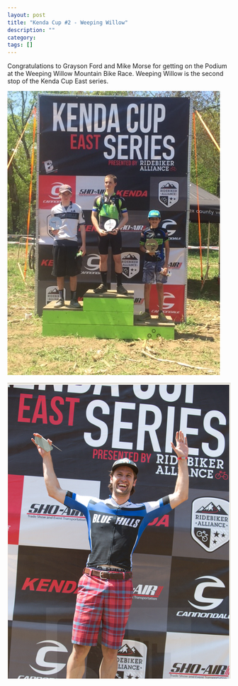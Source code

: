 ```yaml
---
layout: post
title: "Kenda Cup #2 - Weeping Willow"
description: ""
category: 
tags: []
---
```


<p>Congratulations to Grayson Ford and Mike Morse for getting on the Podium at the Weeping Willow Mountain Bike Race. Weeping Willow is the second stop of the Kenda Cup East series.</p>
<p><a href="/images/blog/gford.jpg"><img class="alignnone size-full wp-image-684" alt="Willow" src="/images/blog/gford.jpg" /></a></p>

<p><a href="/images/blog/m-morse.png"><img class="alignnone size-full wp-image-684" alt="Willow" src="/images/blog/m-morse.png" /></a></p>